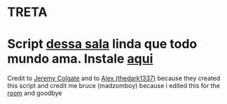 TRETA
==============
Script <a href="http://plug.dj/treta-com-br/" target="_blank">dessa sala</a> linda que todo mundo ama.
Instale <a href="https://userscripts.org/scripts/show/175235" target="_blank">aqui</a>
==============
Credit to <a href="https://github.com/Colgate" target="_blank">Jeremy Colgate</a>
and to <a href="https://github.com/thedark1337" target="_blank">Alex (thedark1337)</a> because they created this script
and credit me bruce (madzomboy) because i edited this for the <a href="http://plug.dj/treta-com-br/" target="_blank">room</a>
and goodbye
